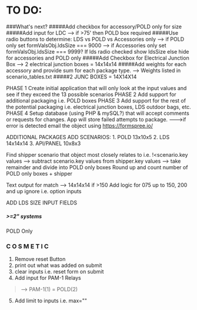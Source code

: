# TO DO:

###What's next?
#####Add checkbox for accessory/POLD only for size
#####Add input for LDC
--> if >75' then POLD box required
#####Use radio buttons to determine: LDS vs POLD vs Accessories only
--> if POLD only set formValsObj.ldsSize === 9000
--> if Accessories only set formValsObj.ldsSize === 9999?
If lds radio checked show ldsSize else hide for accessories and POLD only
#####Add Checkbox for Electrical Junction Box
--> 2 electrical junction boxes = 14x14x14
#####Add weights for each accessory and provide sum for each package type.
--> Weights listed in scenario_tables.txt
#####2 JUNC BOXES = 14X14X14

PHASE 1
Create initial application that will only look at the input values and see if they exceed the 13 possible scenarios
PHASE 2
Add support for additional packaging i.e. POLD boxes
PHASE 3
Add support for the rest of the potential packaging i.e. electrical junction boxes, LDS outdoor bags, etc.
PHASE 4
Setup database (using PHP & mySQL?) that will accept comments or requests for changes. App will store failed attempts to package. --->if error is detected email the object using https://formspree.io/

ADDITIONAL PACKAGES
  ADD SCENARIOS:
    1. POLD      13x10x5
    2. LDS       14x14x14
    3. API/PANEL 10x8x3

Find shipper scenario that object most closely relates to i.e. !<scenario.key values
  --> subtract scenario.key values from shipper.key values
  --> take remainder and divide into POLD only boxes
  Round up and count number of POLD only boxes + shipper

Text output for match
--> 14x14x14 if >150
Add logic for 075 up to 150, 200 and up ignore i.e. option inputs





ADD LDS SIZE INPUT FIELDS

##### >=2" systems
POLD Only

### C O S M E T I C
  1. Remove reset Button
  2. print out what was added on submit
  3. clear inputs i.e. reset form on submit
  4. Add input for PAM-1 Relays
  > --> PAM-1(1) = POLD(2)
  5. Add limit to inputs i.e. max=""
